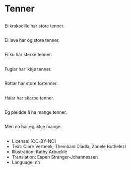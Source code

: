 # Tenner

##
Ei krokodille har store tenner.

##
Ei løve har òg store tenner.

##
Ei ku har sterke tenner.

##
Fuglar har ikkje tenner.

##
Rottar har store fortenner.

##
Haiar har skarpe tenner.

##
Eg pleidde å ha mange tenner.

##
Men no har eg ikkje mange.

##
* License: [CC-BY-NC]
* Text: Clare Verbeek, Thembani Dladla, Zanele Buthelezi
* Illustration: Kathy Arbuckle
* Translation: Espen Stranger-Johannessen
* Language: nn
